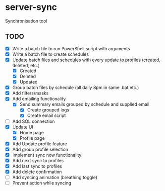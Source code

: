 # server-sync
Synchronisation tool

## TODO

- [x] Write a batch file to run PowerShell script with arguments  
- [x] Write a batch file to create schedules  
- [x] Update batch files and schedules with every update to profiles (created, deleted, etc.)  
    - [x] Created
    - [x] Deleted
    - [x] Updated
- [x] Group batch files by schedule (all daily 8pm in same .bat etc.)
- [x] Add filters/masks  
- [x] Add emailing functionality  
    - [x] Send summary emails grouped by schedule and supplied email
        - [x] Create grouped logs
        - [x] Create email script
- [ ] Add SQL connection  
- [x] Update UI
    - [x] Home page
    - [x] Profile page
- [x] Add Update profile feature
- [x] Add group profile selection
- [x] Implement sync now functionality
- [x] Add next sync to profiles
- [x] Add last sync to profiles
- [x] Add delete confirmation
- [ ] Add syncing animation (breathing toggle)
- [ ] Prevent action while syncing
